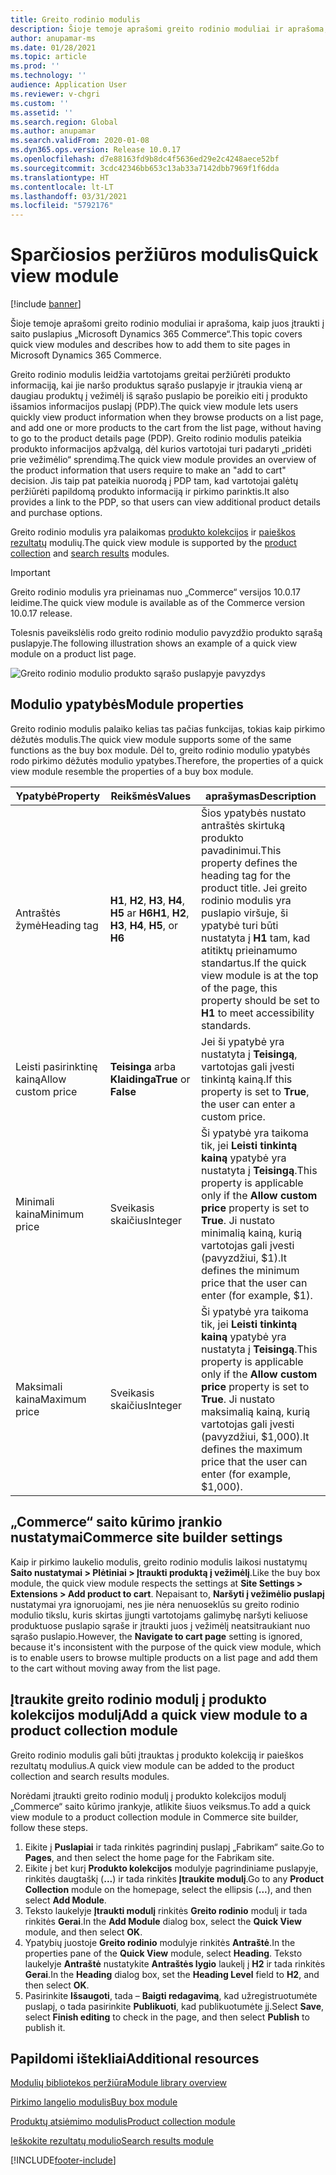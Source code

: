 ```yaml
---
title: Greito rodinio modulis
description: Šioje temoje aprašomi greito rodinio moduliai ir aprašoma, kaip juos įtraukti į saito puslapius „Microsoft Dynamics 365 Commerce“.
author: anupamar-ms
ms.date: 01/28/2021
ms.topic: article
ms.prod: ''
ms.technology: ''
audience: Application User
ms.reviewer: v-chgri
ms.custom: ''
ms.assetid: ''
ms.search.region: Global
ms.author: anupamar
ms.search.validFrom: 2020-01-08
ms.dyn365.ops.version: Release 10.0.17
ms.openlocfilehash: d7e88163fd9b8dc4f5636ed29e2c4248aece52bf
ms.sourcegitcommit: 3cdc42346bb653c13ab33a7142dbb7969f1f6dda
ms.translationtype: HT
ms.contentlocale: lt-LT
ms.lasthandoff: 03/31/2021
ms.locfileid: "5792176"
---
```

# <a name="quick-view-module"></a><span data-ttu-id="18b51-103">Sparčiosios peržiūros modulis</span><span class="sxs-lookup"><span data-stu-id="18b51-103">Quick view module</span></span>

[!include [banner](includes/banner.md)]

<span data-ttu-id="18b51-104">Šioje temoje aprašomi greito rodinio moduliai ir aprašoma, kaip juos įtraukti į saito puslapius „Microsoft Dynamics 365 Commerce“.</span><span class="sxs-lookup"><span data-stu-id="18b51-104">This topic covers quick view modules and describes how to add them to site pages in Microsoft Dynamics 365 Commerce.</span></span>

<span data-ttu-id="18b51-105">Greito rodinio modulis leidžia vartotojams greitai peržiūrėti produkto informaciją, kai jie naršo produktus sąrašo puslapyje ir įtraukia vieną ar daugiau produktų į vežimėlį iš sąrašo puslapio be poreikio eiti į produkto išsamios informacijos puslapį (PDP).</span><span class="sxs-lookup"><span data-stu-id="18b51-105">The quick view module lets users quickly view product information when they browse products on a list page, and add one or more products to the cart from the list page, without having to go to the product details page (PDP).</span></span> <span data-ttu-id="18b51-106">Greito rodinio modulis pateikia produkto informacijos apžvalgą, dėl kurios vartotojai turi padaryti „pridėti prie vežimėlio“ sprendimą.</span><span class="sxs-lookup"><span data-stu-id="18b51-106">The quick view module provides an overview of the product information that users require to make an "add to cart" decision.</span></span> <span data-ttu-id="18b51-107">Jis taip pat pateikia nuorodą į PDP tam, kad vartotojai galėtų peržiūrėti papildomą produkto informaciją ir pirkimo parinktis.</span><span class="sxs-lookup"><span data-stu-id="18b51-107">It also provides a link to the PDP, so that users can view additional product details and purchase options.</span></span>

<span data-ttu-id="18b51-108">Greito rodinio modulis yra palaikomas [produkto kolekcijos](product-collection-module-overview.md) ir [paieškos rezultatų](search-result-module.md) modulių.</span><span class="sxs-lookup"><span data-stu-id="18b51-108">The quick view module is supported by the [product collection](product-collection-module-overview.md) and [search results](search-result-module.md) modules.</span></span>

> [!IMPORTANT]
> <span data-ttu-id="18b51-109">Greito rodinio modulis yra prieinamas nuo „Commerce“ versijos 10.0.17 leidime.</span><span class="sxs-lookup"><span data-stu-id="18b51-109">The quick view module is available as of the Commerce version 10.0.17 release.</span></span>

<span data-ttu-id="18b51-110">Tolesnis paveikslėlis rodo greito rodinio modulio pavyzdžio produkto sąrašą puslapyje.</span><span class="sxs-lookup"><span data-stu-id="18b51-110">The following illustration shows an example of a quick view module on a product list page.</span></span>

![Greito rodinio modulio produkto sąrašo puslapyje pavyzdys](./media/ecommerce-quickview.PNG)

## <a name="module-properties"></a><span data-ttu-id="18b51-112">Modulio ypatybės</span><span class="sxs-lookup"><span data-stu-id="18b51-112">Module properties</span></span>

<span data-ttu-id="18b51-113">Greito rodinio modulis palaiko kelias tas pačias funkcijas, tokias kaip pirkimo dėžutės modulis.</span><span class="sxs-lookup"><span data-stu-id="18b51-113">The quick view module supports some of the same functions as the buy box module.</span></span> <span data-ttu-id="18b51-114">Dėl to, greito rodinio modulio ypatybės rodo pirkimo dėžutės modulio ypatybes.</span><span class="sxs-lookup"><span data-stu-id="18b51-114">Therefore, the properties of a quick view module resemble the properties of a buy box module.</span></span>

| <span data-ttu-id="18b51-115">Ypatybė</span><span class="sxs-lookup"><span data-stu-id="18b51-115">Property</span></span> | <span data-ttu-id="18b51-116">Reikšmės</span><span class="sxs-lookup"><span data-stu-id="18b51-116">Values</span></span> | <span data-ttu-id="18b51-117">aprašymas</span><span class="sxs-lookup"><span data-stu-id="18b51-117">Description</span></span> |
|----------------|--------|-------------|
| <span data-ttu-id="18b51-118">Antraštės žymė</span><span class="sxs-lookup"><span data-stu-id="18b51-118">Heading tag</span></span> | <span data-ttu-id="18b51-119">**H1**, **H2**, **H3**, **H4**, **H5** ar **H6**</span><span class="sxs-lookup"><span data-stu-id="18b51-119">**H1**, **H2**, **H3**, **H4**, **H5**, or **H6**</span></span> | <span data-ttu-id="18b51-120">Šios ypatybės nustato antraštės skirtuką produkto pavadinimui.</span><span class="sxs-lookup"><span data-stu-id="18b51-120">This property defines the heading tag for the product title.</span></span> <span data-ttu-id="18b51-121">Jei greito rodinio modulis yra puslapio viršuje, ši ypatybė turi būti nustatyta į **H1** tam, kad atitiktų prieinamumo standartus.</span><span class="sxs-lookup"><span data-stu-id="18b51-121">If the quick view module is at the top of the page, this property should be set to **H1** to meet accessibility standards.</span></span> |
| <span data-ttu-id="18b51-122">Leisti pasirinktinę kainą</span><span class="sxs-lookup"><span data-stu-id="18b51-122">Allow custom price</span></span> | <span data-ttu-id="18b51-123">**Teisinga** arba **Klaidinga**</span><span class="sxs-lookup"><span data-stu-id="18b51-123">**True** or **False**</span></span> | <span data-ttu-id="18b51-124">Jei ši ypatybė yra nustatyta į **Teisingą**, vartotojas gali įvesti tinkintą kainą.</span><span class="sxs-lookup"><span data-stu-id="18b51-124">If this property is set to **True**, the user can enter a custom price.</span></span> |
| <span data-ttu-id="18b51-125">Minimali kaina</span><span class="sxs-lookup"><span data-stu-id="18b51-125">Minimum price</span></span> | <span data-ttu-id="18b51-126">Sveikasis skaičius</span><span class="sxs-lookup"><span data-stu-id="18b51-126">Integer</span></span> | <span data-ttu-id="18b51-127">Ši ypatybė yra taikoma tik, jei **Leisti tinkintą kainą** ypatybė yra nustatyta į **Teisingą**.</span><span class="sxs-lookup"><span data-stu-id="18b51-127">This property is applicable only if the **Allow custom price** property is set to **True**.</span></span> <span data-ttu-id="18b51-128">Ji nustato minimalią kainą, kurią vartotojas gali įvesti (pavyzdžiui, $1).</span><span class="sxs-lookup"><span data-stu-id="18b51-128">It defines the minimum price that the user can enter (for example, $1).</span></span> |
| <span data-ttu-id="18b51-129">Maksimali kaina</span><span class="sxs-lookup"><span data-stu-id="18b51-129">Maximum price</span></span> | <span data-ttu-id="18b51-130">Sveikasis skaičius</span><span class="sxs-lookup"><span data-stu-id="18b51-130">Integer</span></span> | <span data-ttu-id="18b51-131">Ši ypatybė yra taikoma tik, jei **Leisti tinkintą kainą** ypatybė yra nustatyta į **Teisingą**.</span><span class="sxs-lookup"><span data-stu-id="18b51-131">This property is applicable only if the **Allow custom price** property is set to **True**.</span></span> <span data-ttu-id="18b51-132">Ji nustato maksimalią kainą, kurią vartotojas gali įvesti (pavyzdžiui, $1,000).</span><span class="sxs-lookup"><span data-stu-id="18b51-132">It defines the maximum price that the user can enter (for example, $1,000).</span></span> |

## <a name="commerce-site-builder-settings"></a><span data-ttu-id="18b51-133">„Commerce“ saito kūrimo įrankio nustatymai</span><span class="sxs-lookup"><span data-stu-id="18b51-133">Commerce site builder settings</span></span>

<span data-ttu-id="18b51-134">Kaip ir pirkimo laukelio modulis, greito rodinio modulis laikosi nustatymų **Saito nustatymai \> Plėtiniai \> Įtraukti produktą į vežimėlį**.</span><span class="sxs-lookup"><span data-stu-id="18b51-134">Like the buy box module, the quick view module respects the settings at **Site Settings \> Extensions \> Add product to cart**.</span></span> <span data-ttu-id="18b51-135">Nepaisant to, **Naršyti į vežimėlio puslapį** nustatymai yra ignoruojami, nes jie nėra nenuoseklūs su greito rodinio modulio tikslu, kuris skirtas įjungti vartotojams galimybę naršyti keliuose produktuose puslapio sąraše ir įtraukti juos į vežimėlį neatsitraukiant nuo sąrašo puslapio.</span><span class="sxs-lookup"><span data-stu-id="18b51-135">However, the **Navigate to cart page** setting is ignored, because it's inconsistent with the purpose of the quick view module, which is to enable users to browse multiple products on a list page and add them to the cart without moving away from the list page.</span></span>

## <a name="add-a-quick-view-module-to-a-product-collection-module"></a><span data-ttu-id="18b51-136">Įtraukite greito rodinio modulį į produkto kolekcijos modulį</span><span class="sxs-lookup"><span data-stu-id="18b51-136">Add a quick view module to a product collection module</span></span>

<span data-ttu-id="18b51-137">Greito rodinio modulis gali būti įtrauktas į produkto kolekciją ir paieškos rezultatų modulius.</span><span class="sxs-lookup"><span data-stu-id="18b51-137">A quick view module can be added to the product collection and search results modules.</span></span>

<span data-ttu-id="18b51-138">Norėdami įtraukti greito rodinio modulį į produkto kolekcijos modulį „Commerce“ saito kūrimo įrankyje, atlikite šiuos veiksmus.</span><span class="sxs-lookup"><span data-stu-id="18b51-138">To add a quick view module to a product collection module in Commerce site builder, follow these steps.</span></span>

1. <span data-ttu-id="18b51-139">Eikite į **Puslapiai** ir tada rinkitės pagrindinį puslapį „Fabrikam“ saite.</span><span class="sxs-lookup"><span data-stu-id="18b51-139">Go to **Pages**, and then select the home page for the Fabrikam site.</span></span>
1. <span data-ttu-id="18b51-140">Eikite į bet kurį **Produkto kolekcijos** modulyje pagrindiniame puslapyje, rinkitės daugtaškį (**...**) ir tada rinkitės **Įtraukite modulį**.</span><span class="sxs-lookup"><span data-stu-id="18b51-140">Go to any **Product Collection** module on the homepage, select the ellipsis (**...**), and then select **Add Module**.</span></span>
1. <span data-ttu-id="18b51-141">Teksto laukelyje **Įtraukti modulį** rinkitės **Greito rodinio** modulį ir tada rinkitės **Gerai**.</span><span class="sxs-lookup"><span data-stu-id="18b51-141">In the **Add Module** dialog box, select the **Quick View** module, and then select **OK**.</span></span>
1. <span data-ttu-id="18b51-142">Ypatybių juostoje **Greito rodinio** modulyje rinkitės **Antraštė**.</span><span class="sxs-lookup"><span data-stu-id="18b51-142">In the properties pane of the **Quick View** module, select **Heading**.</span></span> <span data-ttu-id="18b51-143">Teksto laukelyje **Antraštė** nustatykite **Antraštės lygio** laukelį į **H2** ir tada rinkitės **Gerai**.</span><span class="sxs-lookup"><span data-stu-id="18b51-143">In the **Heading** dialog box, set the **Heading Level** field to **H2**, and then select **OK**.</span></span>
1. <span data-ttu-id="18b51-144">Pasirinkite **Išsaugoti**, tada – **Baigti redagavimą**, kad užregistruotumėte puslapį, o tada pasirinkite **Publikuoti**, kad publikuotumėte jį.</span><span class="sxs-lookup"><span data-stu-id="18b51-144">Select **Save**, select **Finish editing** to check in the page, and then select **Publish** to publish it.</span></span>

## <a name="additional-resources"></a><span data-ttu-id="18b51-145">Papildomi ištekliai</span><span class="sxs-lookup"><span data-stu-id="18b51-145">Additional resources</span></span>

[<span data-ttu-id="18b51-146">Modulių bibliotekos peržiūra</span><span class="sxs-lookup"><span data-stu-id="18b51-146">Module library overview</span></span>](starter-kit-overview.md)

[<span data-ttu-id="18b51-147">Pirkimo langelio modulis</span><span class="sxs-lookup"><span data-stu-id="18b51-147">Buy box module</span></span>](add-buy-box.md)

[<span data-ttu-id="18b51-148">Produktų atsiėmimo modulis</span><span class="sxs-lookup"><span data-stu-id="18b51-148">Product collection module</span></span>](product-collection-module-overview.md)

[<span data-ttu-id="18b51-149">Ieškokite rezultatų modulio</span><span class="sxs-lookup"><span data-stu-id="18b51-149">Search results module</span></span>](search-result-module.md)


[!INCLUDE[footer-include](../includes/footer-banner.md)]
